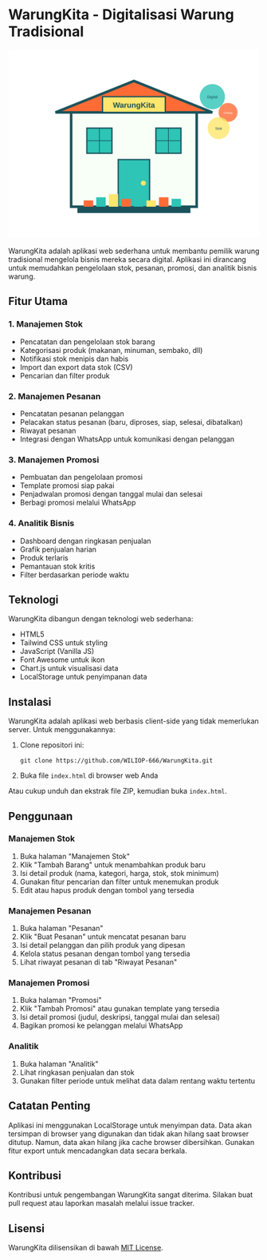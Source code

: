 # WarungKita - Digitalisasi Warung Tradisional

![WarungKita](assets/images/warung-hero.svg)

WarungKita adalah aplikasi web sederhana untuk membantu pemilik warung tradisional mengelola bisnis mereka secara digital. Aplikasi ini dirancang untuk memudahkan pengelolaan stok, pesanan, promosi, dan analitik bisnis warung.

## Fitur Utama

### 1. Manajemen Stok
- Pencatatan dan pengelolaan stok barang
- Kategorisasi produk (makanan, minuman, sembako, dll)
- Notifikasi stok menipis dan habis
- Import dan export data stok (CSV)
- Pencarian dan filter produk

### 2. Manajemen Pesanan
- Pencatatan pesanan pelanggan
- Pelacakan status pesanan (baru, diproses, siap, selesai, dibatalkan)
- Riwayat pesanan
- Integrasi dengan WhatsApp untuk komunikasi dengan pelanggan

### 3. Manajemen Promosi
- Pembuatan dan pengelolaan promosi
- Template promosi siap pakai
- Penjadwalan promosi dengan tanggal mulai dan selesai
- Berbagi promosi melalui WhatsApp

### 4. Analitik Bisnis
- Dashboard dengan ringkasan penjualan
- Grafik penjualan harian
- Produk terlaris
- Pemantauan stok kritis
- Filter berdasarkan periode waktu

## Teknologi

WarungKita dibangun dengan teknologi web sederhana:
- HTML5
- Tailwind CSS untuk styling
- JavaScript (Vanilla JS)
- Font Awesome untuk ikon
- Chart.js untuk visualisasi data
- LocalStorage untuk penyimpanan data

## Instalasi

WarungKita adalah aplikasi web berbasis client-side yang tidak memerlukan server. Untuk menggunakannya:

1. Clone repositori ini:
   ```
   git clone https://github.com/WILIOP-666/WarungKita.git
   ```

2. Buka file `index.html` di browser web Anda

Atau cukup unduh dan ekstrak file ZIP, kemudian buka `index.html`.

## Penggunaan

### Manajemen Stok
1. Buka halaman "Manajemen Stok"
2. Klik "Tambah Barang" untuk menambahkan produk baru
3. Isi detail produk (nama, kategori, harga, stok, stok minimum)
4. Gunakan fitur pencarian dan filter untuk menemukan produk
5. Edit atau hapus produk dengan tombol yang tersedia

### Manajemen Pesanan
1. Buka halaman "Pesanan"
2. Klik "Buat Pesanan" untuk mencatat pesanan baru
3. Isi detail pelanggan dan pilih produk yang dipesan
4. Kelola status pesanan dengan tombol yang tersedia
5. Lihat riwayat pesanan di tab "Riwayat Pesanan"

### Manajemen Promosi
1. Buka halaman "Promosi"
2. Klik "Tambah Promosi" atau gunakan template yang tersedia
3. Isi detail promosi (judul, deskripsi, tanggal mulai dan selesai)
4. Bagikan promosi ke pelanggan melalui WhatsApp

### Analitik
1. Buka halaman "Analitik"
2. Lihat ringkasan penjualan dan stok
3. Gunakan filter periode untuk melihat data dalam rentang waktu tertentu

## Catatan Penting

Aplikasi ini menggunakan LocalStorage untuk menyimpan data. Data akan tersimpan di browser yang digunakan dan tidak akan hilang saat browser ditutup. Namun, data akan hilang jika cache browser dibersihkan. Gunakan fitur export untuk mencadangkan data secara berkala.

## Kontribusi

Kontribusi untuk pengembangan WarungKita sangat diterima. Silakan buat pull request atau laporkan masalah melalui issue tracker.

## Lisensi

WarungKita dilisensikan di bawah [MIT License](LICENSE).
